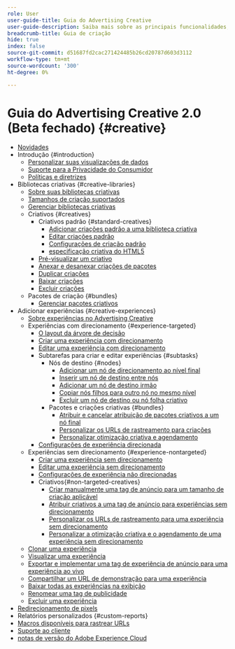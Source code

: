 ```yaml
---
role: User
user-guide-title: Guia do Advertising Creative
user-guide-description: Saiba mais sobre as principais funcionalidades, tarefas, configurações e outros recursos necessários para usar o Advertising Creative.
breadcrumb-title: Guia de criação
hide: true
index: false
source-git-commit: d51687fd2cac271424485b26cd20787d603d3112
workflow-type: tm+mt
source-wordcount: '300'
ht-degree: 0%

---
```



# Guia do Advertising Creative 2.0 (Beta fechado) {#creative}

<!-- combine intro/common tasks into just a couple of top-level files? -->


<!-- Add in once the pages are done:

+ [What's new](/help/creative/home.md)
+ Introduction {#creative-introduction}
  + [About Adobe Advertising Creative](/help/creative/introduction/creative-about.md)
  + [Overview of implementing Adobe Advertising Creative](/help/creative/introduction/implementation-overview.md)
  + [How the user interface is organized](/help/creative/introduction/ui.md)


  + Creatives {#creatives}
    + Standard creatives {#standard-creatives}
      + [Available flexible creative templates ](/help/creative/creative-libraries/flexible-html5-templates.md)

    + Dynamic creatives {#dynamic-creatives}
	    + [Add dynamic creatives to a creative library](/help/creative/creative-libraries/creative-add-dynamic.md)
	    + [Edit dynamic creatives](/help/creative/creative-libraries/creative-edit-dynamic.md)
	    + [Dynamic creative settings](/help/creative/creative-libraries/creative-settings-dynamic.md)

+ Ad experiences {#creative-experiences}
  + Workflow
  + Workflow

  + Ad tags
    + (Experiences without targeting) Create an ad tag [already listed above]
    + [Export and implement an ad experience tag for a live experience](/help/creative/experiences/experience-tag-export.md)
    + [Rename an ad tag](/help/creative/experiences/experience-tag-rename.md)


  + [Delete an experience](/help/creative/experiences/experience-delete.md)
  + Performance Reports {#reports}
    + 

+ Tracking pixels
  + [Manage conversion pixels](/help/creative/pixels/conversion-pixel-manage.md)

+ Custom Reports {#custom-reports}
  + [About Custom Reports](/help/dsp/reports/report-about.md)
  + [Create a Custom Report](/help/dsp/reports/report-create.md)
  + [Duplicate a Custom Report](/help/dsp/reports/report-copy.md)
  + [Edit a Custom Report](/help/dsp/reports/report-edit.md)
  + [Delete a Custom Report](/help/dsp/reports/report-delete.md)
  + [Run a Custom Report](/help/dsp/reports/report-run-now.md)
  + [Download a Custom Report](/help/dsp/reports/report-download.md)
  + [Custom Report Settings](/help/dsp/reports/report-settings.md)
  + [Available Report Columns](/help/dsp/reports/report-columns.md)
  + [FAQs About Household Reports](/help/dsp/reports/faq-reports.md)
  + Report Destinations {#report-destinations}
    + [About [!UICONTROL Report Destinations]](/help/dsp/reports/report-destinations/report-destination-about.md)
    + [Create a [!UICONTROL Report Destination]](/help/dsp/reports/report-destinations/report-destination-create.md)
    + [Edit a [!UICONTROL Report Destination]](/help/dsp/reports/report-destinations/report-destination-edit.md)
    + [Delete a [!UICONTROL Report Destination]](/help/dsp/reports/report-destinations/report-destination-delete.md)
    + [[!UICONTROL Report Destination] Settings](/help/dsp/reports/report-destinations/report-destination-settings.md)
-->

+ [Novidades](/help/creative/home.md)
+ Introdução {#introduction}
   + [Personalizar suas visualizações de dados](/help/creative/introduction/customize-data-views.md)
   + [Suporte para a Privacidade do Consumidor](https://experienceleague.adobe.com/docs/advertising/privacy/home.html)<!-- This is a duplicate link to this file, so using an absolute link here instead of a relative link. Github doesn't allow duplicate links via relative links. -->
   + [Políticas e diretrizes](https://experienceleague.adobe.com/docs/advertising/privacy/home.html)<!-- This is a duplicate link to this file, so using an absolute link here instead of a relative link. Github doesn't allow duplicate links via relative links. -->
+ Bibliotecas criativas {#creative-libraries}
   + [Sobre suas bibliotecas criativas](/help/creative/creative-libraries/creative-libraries-about.md)
   + [Tamanhos de criação suportados](/help/creative/creative-libraries/creative-sizes.md)
   + [Gerenciar bibliotecas criativas](/help/creative/creative-libraries/creative-library-manage.md)
   + Criativos {#creatives}
      + Criativos padrão {#standard-creatives}
         + [Adicionar criações padrão a uma biblioteca criativa](/help/creative/creative-libraries/creative-add-standard.md)
         + [Editar criações padrão](/help/creative/creative-libraries/creative-edit-standard.md)
         + [Configurações de criação padrão](/help/creative/creative-libraries/creative-settings-standard.md)
         + [especificação criativa do HTML5](/help/creative/creative-libraries/html5-creative-specification.md)
      + [Pré-visualizar um criativo](/help/creative/creative-libraries/creative-preview.md)
      + [Anexar e desanexar criações de pacotes](/help/creative/creative-libraries/creative-attach-detach-bundles.md)
      + [Duplicar criações](/help/creative/creative-libraries/creative-duplicate.md)
      + [Baixar criações](/help/creative/creative-libraries/creative-download.md)
      + [Excluir criações](/help/creative/creative-libraries/creative-delete.md)
   + Pacotes de criação {#bundles}
      + [Gerenciar pacotes criativos](/help/creative/creative-libraries/bundle-manage.md)
+ Adicionar experiências {#creative-experiences}
   + [Sobre experiências no Advertising Creative](/help/creative/experiences/experience-about.md)
   + Experiências com direcionamento {#experience-targeted}
      + [O layout da árvore de decisão](/help/creative/experiences/experience-decision-tree.md)
      + [Criar uma experiência com direcionamento](/help/creative/experiences/experience-create-targeting.md)
      + [Editar uma experiência com direcionamento](/help/creative/experiences/experience-edit-targeting.md)
      + Subtarefas para criar e editar experiências {#subtasks}
         + Nós de destino {#nodes}
            + [Adicionar um nó de direcionamento ao nível final](/help/creative/experiences/experience-target-node-add-final.md)
            + [Inserir um nó de destino entre nós](/help/creative/experiences/experience-target-node-add-inner.md)
            + [Adicionar um nó de destino irmão](/help/creative/experiences/experience-target-node-add-sibling.md)
            + [Copiar nós filhos para outro nó no mesmo nível](/help/creative/experiences/experience-target-node-copy.md)
            + [Excluir um nó de destino ou nó folha criativo](/help/creative/experiences/experience-target-node-delete.md)
         + Pacotes e criações criativas {#bundles}
            + [Atribuir e cancelar atribuição de pacotes criativos a um nó final](/help/creative/experiences/experience-assign-creative-bundles.md)
            + [Personalizar os URLs de rastreamento para criações](/help/creative/experiences/experience-tracking-urls-targeting.md)
            + [Personalizar otimização criativa e agendamento](/help/creative/experiences/experience-optimization-scheduling-targeting.md)
      + [Configurações de experiência direcionada](/help/creative/experiences/experience-settings-targeting.md)
   + Experiências sem direcionamento {#experience-nontargeted}
      + [Criar uma experiência sem direcionamento](/help/creative/experiences/experience-create-no-targeting.md)
      + [Editar uma experiência sem direcionamento](/help/creative/experiences/experience-edit-no-targeting.md)
      + [Configurações de experiência não direcionadas](/help/creative/experiences/experience-settings-no-targeting.md)
      + Criativos{#non-targeted-creatives}
         + [Criar manualmente uma tag de anúncio para um tamanho de criação aplicável](/help/creative/experiences/experience-tag-create-manually.md)
         + [Atribuir criativos a uma tag de anúncio para experiências sem direcionamento](/help/creative/experiences/experience-tag-assign-creatives.md)
         + [Personalizar os URLs de rastreamento para uma experiência sem direcionamento](/help/creative/experiences/experience-tracking-urls-no-targeting.md)
         + [Personalizar a otimização criativa e o agendamento de uma experiência sem direcionamento](/help/creative/experiences/experience-optimization-scheduling-no-targeting.md)
   + [Clonar uma experiência](/help/creative/experiences/experience-clone.md)
   + [Visualizar uma experiência](/help/creative/experiences/experience-preview.md)
   + [Exportar e implementar uma tag de experiência de anúncio para uma experiência ao vivo](/help/creative/experiences/experience-tag-export.md)
   + [Compartilhar um URL de demonstração para uma experiência](/help/creative/experiences/experience-share-demo-url.md)
   + [Baixar todas as experiências na exibição](/help/creative/experiences/experience-download-view.md)
   + [Renomear uma tag de publicidade](/help/creative/experiences/experience-tag-rename.md)
   + [Excluir uma experiência](/help/creative/experiences/experience-delete.md)
+ [Redirecionamento de pixels](/help/creative/pixels/retargeting-pixel-manage.md)
+ Relatórios personalizados {#custom-reports}
+ [Macros disponíveis para rastrear URLs](/help/creative/creative-macros.md)
+ [Suporte ao cliente](https://experienceleague.adobe.com/home?support-tab=home#support)
+ [notas de versão do Adobe Experience Cloud](https://experienceleague.adobe.com/docs/release-notes/experience-cloud/current.html)
